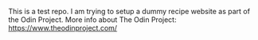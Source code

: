 This is a test repo.
I am trying to setup a dummy recipe website as part of the Odin Project.
More info about The Odin Project: https://www.theodinproject.com/